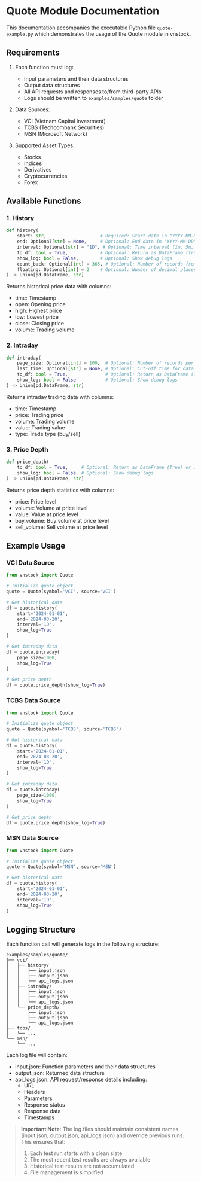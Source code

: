 # Quote Module Documentation

This documentation accompanies the executable Python file `quote-example.py` which demonstrates the usage of the Quote module in vnstock.

## Requirements

1. Each function must log:

   - Input parameters and their data structures
   - Output data structures
   - All API requests and responses to/from third-party APIs
   - Logs should be written to `examples/samples/quote` folder

2. Data Sources:

   - VCI (Vietnam Capital Investment)
   - TCBS (Techcombank Securities)
   - MSN (Microsoft Network)

3. Supported Asset Types:
   - Stocks
   - Indices
   - Derivatives
   - Cryptocurrencies
   - Forex

## Available Functions

### 1. History

```python
def history(
    start: str,                    # Required: Start date in "YYYY-MM-DD" format
    end: Optional[str] = None,     # Optional: End date in "YYYY-MM-DD" format
    interval: Optional[str] = "1D", # Optional: Time interval (1m, 5m, 15m, 30m, 1H, 1D, 1W, 1M)
    to_df: bool = True,            # Optional: Return as DataFrame (True) or JSON (False)
    show_log: bool = False,        # Optional: Show debug logs
    count_back: Optional[int] = 365, # Optional: Number of records from end date
    floating: Optional[int] = 2    # Optional: Number of decimal places for prices
) -> Union[pd.DataFrame, str]
```

Returns historical price data with columns:

- time: Timestamp
- open: Opening price
- high: Highest price
- low: Lowest price
- close: Closing price
- volume: Trading volume

### 2. Intraday

```python
def intraday(
    page_size: Optional[int] = 100,  # Optional: Number of records per request
    last_time: Optional[str] = None, # Optional: Cut-off time for data
    to_df: bool = True,              # Optional: Return as DataFrame (True) or JSON (False)
    show_log: bool = False           # Optional: Show debug logs
) -> Union[pd.DataFrame, str]
```

Returns intraday trading data with columns:

- time: Timestamp
- price: Trading price
- volume: Trading volume
- value: Trading value
- type: Trade type (buy/sell)

### 3. Price Depth

```python
def price_depth(
    to_df: bool = True,     # Optional: Return as DataFrame (True) or JSON (False)
    show_log: bool = False  # Optional: Show debug logs
) -> Union[pd.DataFrame, str]
```

Returns price depth statistics with columns:

- price: Price level
- volume: Volume at price level
- value: Value at price level
- buy_volume: Buy volume at price level
- sell_volume: Sell volume at price level

## Example Usage

### VCI Data Source

```python
from vnstock import Quote

# Initialize quote object
quote = Quote(symbol='VCI', source='VCI')

# Get historical data
df = quote.history(
    start='2024-01-01',
    end='2024-03-20',
    interval='1D',
    show_log=True
)

# Get intraday data
df = quote.intraday(
    page_size=1000,
    show_log=True
)

# Get price depth
df = quote.price_depth(show_log=True)
```

### TCBS Data Source

```python
from vnstock import Quote

# Initialize quote object
quote = Quote(symbol='TCBS', source='TCBS')

# Get historical data
df = quote.history(
    start='2024-01-01',
    end='2024-03-20',
    interval='1D',
    show_log=True
)

# Get intraday data
df = quote.intraday(
    page_size=1000,
    show_log=True
)

# Get price depth
df = quote.price_depth(show_log=True)
```

### MSN Data Source

```python
from vnstock import Quote

# Initialize quote object
quote = Quote(symbol='MSN', source='MSN')

# Get historical data
df = quote.history(
    start='2024-01-01',
    end='2024-03-20',
    interval='1D',
    show_log=True
)
```

## Logging Structure

Each function call will generate logs in the following structure:

```
examples/samples/quote/
├── vci/
│   ├── history/
│   │   ├── input.json
│   │   ├── output.json
│   │   └── api_logs.json
│   ├── intraday/
│   │   ├── input.json
│   │   ├── output.json
│   │   └── api_logs.json
│   └── price_depth/
│       ├── input.json
│       ├── output.json
│       └── api_logs.json
├── tcbs/
│   └── ...
└── msn/
    └── ...
```

Each log file will contain:

- input.json: Function parameters and their data structures
- output.json: Returned data structure
- api_logs.json: API request/response details including:
  - URL
  - Headers
  - Parameters
  - Response status
  - Response data
  - Timestamps

> **Important Note**: The log files should maintain consistent names (input.json, output.json, api_logs.json) and override previous runs. This ensures that:
>
> 1. Each test run starts with a clean slate
> 2. The most recent test results are always available
> 3. Historical test results are not accumulated
> 4. File management is simplified
